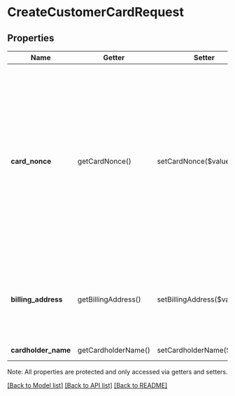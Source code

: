 # CreateCustomerCardRequest

## Properties
Name | Getter | Setter | Type | Description | Notes
------------ | ------------- | ------------- | ------------- | ------------- | -------------
**card_nonce** | getCardNonce() | setCardNonce($value) | **string** | A card nonce representing the credit card to link to the customer.  Card nonces are generated by the &#x60;SqPaymentForm&#x60; that buyers enter their card information into. See [Embedding the payment form](/payments/sqpaymentform/overview) for more information.  __Note:__ Card nonces generated by digital wallets (e.g., Apple Pay) cannot be used to create a customer card. | 
**billing_address** | getBillingAddress() | setBillingAddress($value) | [**\SquareConnect\Model\Address**](Address.md) | Address information for the card on file. Only the &#x60;postal_code&#x60; field is required for payments in the US and Canada. | [optional] 
**cardholder_name** | getCardholderName() | setCardholderName($value) | **string** | The cardholder&#39;s name. | [optional] 

Note: All properties are protected and only accessed via getters and setters.

[[Back to Model list]](../../README.md#documentation-for-models) [[Back to API list]](../../README.md#documentation-for-api-endpoints) [[Back to README]](../../README.md)

